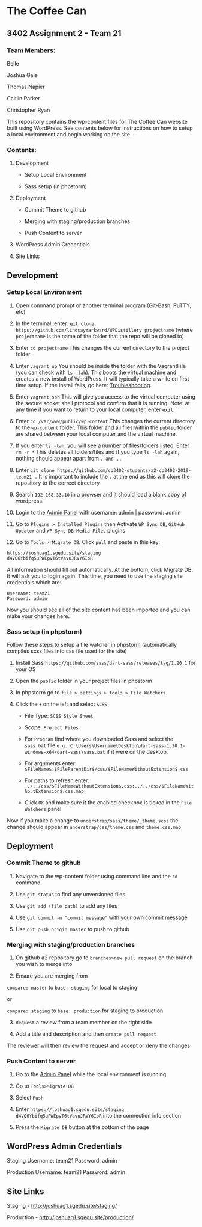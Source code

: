 # The Coffee Can

## 3402 Assignment 2 - Team 21 

### Team Members:

Belle

Joshua Gale

Thomas Napier

Caitlin Parker

Christopher Ryan

This repository contains the wp-content files for The Coffee Can website built using WordPress. See contents below for instructions on how to setup a local environment and begin working on the site. 

### Contents:

1. Development
    * Setup Local Environment

    * Sass setup (in phpstorm)

2. Deployment

    * Commit Theme to github

    * Merging with staging/production branches

    * Push Content to server

3. WordPress Admin Credentials
4. Site Links



## Development

### Setup Local Environment


1. Open command prompt or another terminal program (Git-Bash, PuTTY, etc)

2. In the terminal, enter: `git clone https://github.com/lindsaymarkward/WPDistillery projectname` (where `projectname` is the name of the folder that the repo will be cloned to)

3. Enter `cd projectname` 
This changes the current directory to the project folder

4. Enter `vagrant up`
You should be inside the folder with the VagrantFile (you can check with `ls -lah`). This boots the virtual machine and creates a new install of WordPress. It will typically take a while on first time setup. If the install fails, go here: [Troubleshooting](https://github.com/lindsaymarkward/WPDistillery#troubleshooting).

5. Enter `vagrant ssh` 
This will give you access to the virtual computer using the secure socket shell protocol and confirm that it is running. Note: at any time if you want to return to your local computer, enter `exit`.

6. Enter `cd /var/www/public/wp-content` 
This changes the current directory to the `wp-content` folder. This folder and all files within the `public` folder are shared between your local computer and the virtual machine.      

7. If you enter `ls -lah`, you will see a number of files/folders listed. Enter `rm -r *` This deletes all folders/files and if you type `ls -lah` again, nothing should appear apart from `. and ..` 

8. Enter `git clone https://github.com/cp3402-students/a2-cp3402-2019-team21 .` 
It is important to include the `.` at the end as this will clone the repository to the correct directory

9. Search `192.168.33.10` in a browser and it should load a blank copy of wordpress. 

10. Login to the [Admin Panel](http://192.168.33.10/wp-admin/) with username: admin | password: admin

11. Go to `Plugins > Installed Plugins` then Activate `WP Sync DB`, `GitHub Updater` and `WP Sync DB Media Files` plugins

12. Go to `Tools > Migrate DB`. Click `pull` and paste in this key: 
```
https://joshuag1.sgedu.site/staging
d4VQ6Ybifq5uPWEpvT6tVavuJRVY6IoR
```
All information should fill out automatically. At the bottom, click Migrate DB. It will ask you to login again. This time, you need to use the staging site credentials which are:
```
Username: team21
Password: admin
```
Now you should see all of the site content has been imported and you can make your changes here. 

### Sass setup (in phpstorm) 

Follow these steps to setup a file watcher in phpstorm (automatically compiles scss files into css file used for the site) 

1. Install Sass `https://github.com/sass/dart-sass/releases/tag/1.20.1` for your OS

2. Open the `public` folder in your project files in phpstorm

3. In phpstorm go to `file > settings > tools > File Watchers` 
4. Click the `+` on the left and select `SCSS`
    * File Type: `SCSS Style Sheet`

    * Scope: `Project Files`

    * For `Program` find where you downloaded Sass and select the `sass.bat` file `e.g. C:\Users\Username\Desktop\dart-sass-1.20.1-windows-x64\dart-sass\sass.bat` if it were on the desktop.

    * For arguments enter: `$FileName$:$FileParentDir$/css/$FileNameWithoutExtension$.css`

    * For paths to refresh enter: `../../css/$FileNameWithoutExtension$.css:../../css/$FileNameWithoutExtension$.css.map`
    * Click `OK` and make sure it the enabled checkbox is ticked in the `File Watchers` panel

Now if you make a change to `understrap/sass/theme/_theme.scss` the change should appear in `understrap/css/theme.css` and `theme.css.map`


## Deployment
### Commit Theme to github

1. Navigate to the wp-content folder using command line and the `cd` command

2. Use `git status` to find any unversioned files 

3. Use `git add (file path)` to add any files

4. Use `git commit -m "commit message"` with your own commit message  

5. Use `git push origin master` to push to github 

### Merging with staging/production branches
1. On github a2 repository go to `branches>new pull request` on the branch you wish to merge into

2. Ensure you are merging from 

  `compare: master` to `base: staging` for local to staging

  or

 `compare: staging` to `base: production` for staging to production

3. `Request` a review from a team member on the right side

4. Add a title and description and then `create pull request`

  The reviewer will then review the request and accept or deny the changes 


### Push Content to server

1. Go to the [Admin Panel](http://192.168.33.10/wp-admin/) while the local environment is running

2. Go to `Tools>Migrate DB`

3. Select `Push`

4. Enter `https://joshuag1.sgedu.site/staging
d4VQ6Ybifq5uPWEpvT6tVavuJRVY6IoR` into the connection info section

5. Press the `Migrate DB` button at the bottom of the page




## WordPress Admin Credentials



Staging
Username: team21
Password: admin

Production
Username: team21
Password: admin



## Site Links



Staging - http://joshuag1.sgedu.site/staging/

Production - http://joshuag1.sgedu.site/production/
